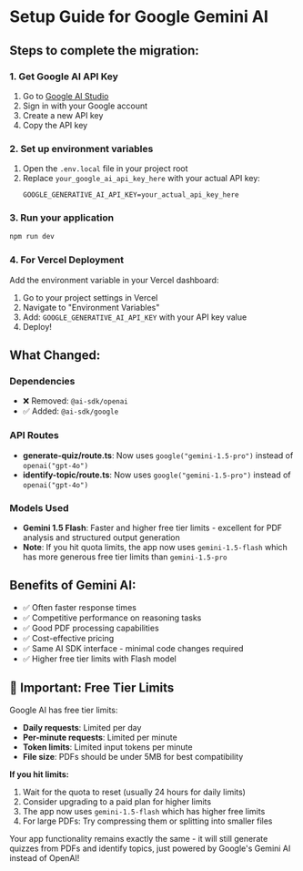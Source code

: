 # Setup Guide for Google Gemini AI

## Steps to complete the migration:

### 1. Get Google AI API Key
1. Go to [Google AI Studio](https://makersuite.google.com/app/apikey)
2. Sign in with your Google account
3. Create a new API key
4. Copy the API key

### 2. Set up environment variables
1. Open the `.env.local` file in your project root
2. Replace `your_google_ai_api_key_here` with your actual API key:
   ```
   GOOGLE_GENERATIVE_AI_API_KEY=your_actual_api_key_here
   ```

### 3. Run your application
```bash
npm run dev
```

### 4. For Vercel Deployment
Add the environment variable in your Vercel dashboard:
1. Go to your project settings in Vercel
2. Navigate to "Environment Variables"
3. Add: `GOOGLE_GENERATIVE_AI_API_KEY` with your API key value
4. Deploy!

## What Changed:

### Dependencies
- ❌ Removed: `@ai-sdk/openai`
- ✅ Added: `@ai-sdk/google`

### API Routes
- **generate-quiz/route.ts**: Now uses `google("gemini-1.5-pro")` instead of `openai("gpt-4o")`
- **identify-topic/route.ts**: Now uses `google("gemini-1.5-pro")` instead of `openai("gpt-4o")`

### Models Used
- **Gemini 1.5 Flash**: Faster and higher free tier limits - excellent for PDF analysis and structured output generation
- **Note**: If you hit quota limits, the app now uses `gemini-1.5-flash` which has more generous free tier limits than `gemini-1.5-pro`

## Benefits of Gemini AI:
- ✅ Often faster response times
- ✅ Competitive performance on reasoning tasks
- ✅ Good PDF processing capabilities
- ✅ Cost-effective pricing
- ✅ Same AI SDK interface - minimal code changes required
- ✅ Higher free tier limits with Flash model

## 🚨 Important: Free Tier Limits
Google AI has free tier limits:
- **Daily requests**: Limited per day
- **Per-minute requests**: Limited per minute
- **Token limits**: Limited input tokens per minute
- **File size**: PDFs should be under 5MB for best compatibility

**If you hit limits:**
1. Wait for the quota to reset (usually 24 hours for daily limits)
2. Consider upgrading to a paid plan for higher limits
3. The app now uses `gemini-1.5-flash` which has higher free limits
4. For large PDFs: Try compressing them or splitting into smaller files

Your app functionality remains exactly the same - it will still generate quizzes from PDFs and identify topics, just powered by Google's Gemini AI instead of OpenAI!

